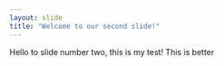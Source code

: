 ```yaml
---
layout: slide
title: "Welcome to our second slide!"
---
```

Hello to slide number two, this is my test! This is better 
